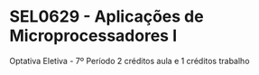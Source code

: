# SEL0629 - Aplicações de Microprocessadores I
Optativa Eletiva - 7º Período
2 créditos aula e 1 créditos trabalho
